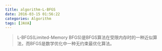 ```yaml
---
title: algorithm-L-BFGS
date: 2016-03-15 01:56:22
categories: Algorithm
tags: [JAVA]
---
```



> L-BFGS(Limited-Memory BFGS)是BFGS算法在受限内存时的一种近似算法，而BFGS是数学优化中一种无约束最优化算法。
